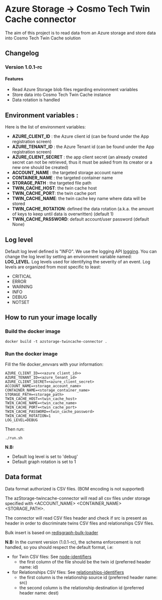# Azure Storage -> Cosmo Tech Twin Cache connector

The aim of this project is to read data from an Azure storage and store data into Cosmo Tech Twin Cache solution

## Changelog

### Version 1.0.1-rc

#### Features

- Read Azure Storage blob files regarding environment variables
- Store data into Cosmo Tech Twin Cache instance
- Data rotation is handled

## Environment variables :

Here is the list of environment variables:

- **AZURE_CLIENT_ID** : the Azure client id (can be found under the App registration screen)
- **AZURE_TENANT_ID** : the Azure Tenant id (can be found under the App registration screen)
- **AZURE_CLIENT_SECRET** : the app client secret (an already created secret can not be retrieved, thus it must be asked from its creator or a new one should be created)
- **ACCOUNT_NAME** : the targeted storage account name
- **CONTAINER_NAME** : the targeted container name
- **STORAGE_PATH** : the targeted file path
- **TWIN_CACHE_HOST**: the twin cache host
- **TWIN_CACHE_PORT**: the twin cache port
- **TWIN_CACHE_NAME**: the twin cache key name where data will be stored
- **TWIN_CACHE_ROTATION**: defined the data rotation (a.k.a. the amount of keys to keep until data is overwritten) (default 1)
- **TWIN_CACHE_PASSWORD**: default account/user password (default None)

## Log level

Default log level defined is "INFO".
We use the logging API [logging](https://docs.python.org/3/library/logging.html).
You can change the log level by setting an environment variable named: **LOG_LEVEL**.
Log levels used for identifying the severity of an event. Log levels are organized from most specific to least:

- CRITICAL
- ERROR
- WARNING
- INFO
- DEBUG
- NOTSET

## How to run your image locally

### Build the docker image

`docker build -t azstorage-twincache-connector .`

### Run the docker image

Fill the file docker_envvars with your information:

```
AZURE_CLIENT_ID=<<azure_client_id>>
AZURE_TENANT_ID=<azure_tenant_id>
AZURE_CLIENT_SECRET=<azure_client_secret>
ACCOUNT_NAME=<storage_account_name>
CONTAINER_NAME=<storage_container_name>
STORAGE_PATH=<storage_path>
TWIN_CACHE_HOST=<twin_cache_host>
TWIN_CACHE_NAME=<twin_cache_name>
TWIN_CACHE_PORT=<twin_cache_port>
TWIN_CACHE_PASSWORD=<twin_cache_password>
TWIN_CACHE_ROTATION=1
LOG_LEVEL=DEBUG
```

Then run:

`./run.sh`

**N.B:**

- Default log level is set to 'debug'
- Default graph rotation is set to 1

## Data format

Data format authorized is CSV files. (BOM encoding is not supported)
 
The azStorage-twincache-connector will read all csv files under storage specified with <ACCOUNT_NAME> <CONTAINER_NAME> <STORAGE_PATH>.

The connector will read CSV files header and check if src is present as header in order to discriminate twins CSV files and relationships CSV files.

Bulk insert is based on [redisgraph-bulk-loader](https://github.com/RedisGraph/redisgraph-bulk-loader)

**N.B:**
In the current version (1.0.1-rc), the schema enforcement is not handled, so you should respect the default format, i.e:
- for Twin CSV files: See [node-identifiers](https://github.com/RedisGraph/redisgraph-bulk-loader#node-identifiers)
  - the first column of the file should be the twin id (preferred header name: id) 
- for Relationships CSV files: See [relationships-identifiers](https://github.com/RedisGraph/redisgraph-bulk-loader#relationship-files)
  - the first column is the relationship source id (preferred header name: src) 
  - the second column is the relationship destination id (preferred header name: dest)









